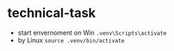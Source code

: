# technical-task
- start envernoment on Win   ```.venv\Scripts\activate```
- by Linux ```source .venv/bin/activate```